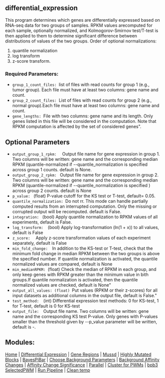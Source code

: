 ## differential_expression
<p>This program determines which genes are differentially expressed based on RNA-seq data for two groups of samples. RPKM values arecomputed for each sample, optionally normalized, and Kolmogorov-Smirnov test/T-test is then applied to them to determine significant difference between distributions of values of the two groups. Order of optional normalizations: 
    
  </p>
<ol> 
  <li>quantile normalization</li> 
  <li>log transform</li> 
  <li>z-score transform. </li> 
</ol>

### Required Parameters:
<ul>
  <li><code>group_1_count_files: </code>list of files with read counts for group 1 (e.g., tumor group). Each file must have at least two columns: gene name and count. </li>
  <li><code>group_2_count_files: </code>List of files with read counts for group 2 (e.g., normal group).Each file must have at least two columns: gene name and count.</li>
  <li><code>gene_lengths: </code>File with two columns: gene name and its length. Only genes listed in this file will be considered in the computation. Note that RPKM computation is affected by the set of considered genes".</li>
  
</ul>


## Optional Parameters

<ul>    
    
  <li><code>output_group_1_rpkm:  </code> Output file name for gene expression in group 1. Two columns will be written: gene name and the corresponding median RPKM (quantile-normalized if --quantile_normalization is specified across group 1 counts. default is None.</li>
  <li><code>output_group_2_rpkm: </code> Output file name for gene expression in group 2. Two columns will be written: gene name and the corresponding median RPKM (quantile-normalized if --quantile_normalization is specified ) across group 2 counts. default is None</li>
  <li><code>p_value: </code> (float) P-value cutoff for the KS test or T-test, default= 0.05.</li>
  <li><code>quantile_normalization: </code>Do not rr. This mode can handle partially computed results from an interrupted computation. Only the missing or corrupted output will be recomputed. default is False.</li>
  <li><code>integration: </code> (bool) Apply quantile normalization to RPKM values of all experiments, default is False. </li>
  <li><code>log_transform:  </code>(bool) Apply log-transformation (ln(1 + x)) to all values, default is False</li>
  <li><code>z_score:  </code> Apply z-score transformation values of each experiment separately, default is False</li>
  <li><code>min_fold_change:  </code>In addition to the KS-test or T-test, check that the minimum fold change in median RPKM between the two groups is above the specified number. If quantile normalization is activated, the quantile normalized values are compared, default is None</li>
  <li><code>min_medianRPKM: </code>(float) Check the median of RPKM in each group, and only keep genes with RPKM greater than the minimum value in bith groups.If quantile normalization is activated, then the quantile normalized values are checked, default is None" </li>
  <li><code>output_all_values: (float) </code>Put values (RPKM or their z-scores) for all input datasets as additional columns in the output file, default is False."</li>
  <li><code>test_method:  </code>(int) Differential expression test methods: 0 for KS-test, 1 for T-test, default is 0 for KS-test</li>
  <li><code>output_file:  </code>Output file name. Two columns will be written: gene name and the corresponding KS test P-value. Only genes with P-values smaller than the threshold given by --p_value parameter will be written, default is -.</li>

</ul>




    

   


    

   

## Modules:
[Home](index.md) | [Differential Expression](differential_expression.md) | [Gene Regions](gene_regions.md) | [Mussd](mussd.md) | [Highly Mutated Blocks](highly_mutated_blocks.md) | [BayesPiBar](bayespi_bar.md) | [Choose Background Parameters](choose_background_parameters.md) | [Background Affinity Changes](background_affinity_changes.md) | [Affinity Change Significance](affinity_change_significance_test.md) | [Parallel](parallel.md) | [Cluster for PWMs](make_cluster4pwm.md) | [bpb3 SelectedPWM](bpb3selectedPWM.md) | [Run Pipeline](run_pipeline.md) | [Clean temp](clean_tmp.md) 
